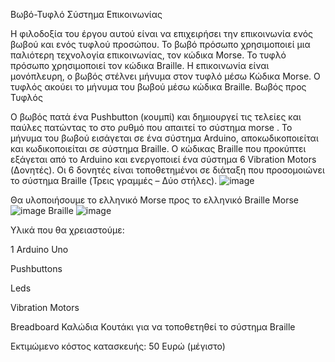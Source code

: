 Βωβό-Τυφλό Σύστημα Επικοινωνίας

Η φιλοδοξία του έργου αυτού είναι να επιχειρήσει την επικοινωνία ενός βωβού και ενός τυφλού προσώπου.
Το βωβό πρόσωπο χρησιμοποιεί μια παλιότερη τεχνολογία επικοινωνίας, τον κώδικα Morse.
Το τυφλό  πρόσωπο χρησιμοποιεί τον κώδικα Braille.
Η επικοινωνία είναι μονόπλευρη, ο βωβός στέλνει μήνυμα στον τυφλό μέσω Κώδικα Morse.
Ο τυφλός ακούει το μήνυμα του βωβού μέσω κώδικα Braille.
Βωβός προς Τυφλός

Ο βωβός πατά ένα Pushbutton (κουμπί) και δημιουργεί τις τελείες και παύλες πατώντας το στο ρυθμό που απαιτεί το σύστημα morse . 
Το μήνυμα του βωβού εισάγεται σε ένα  σύστημα Arduino, αποκωδικοποιείται και κωδικοποιείται σε σύστημα Braille. Ο κώδικας Braille που προκύπτει εξάγεται από το Arduino και ενεργοποιεί ένα σύστημα 6 Vibration Motors (Δονητές). Οι 6 δονητές είναι τοποθετημένοι σε διάταξη που προσομοιώνει το σύστημα Braille (Τρεις γραμμές – Δύο στήλες).
![image](https://user-images.githubusercontent.com/56477554/110958357-4bacb280-8355-11eb-986e-01fa0e419a56.png)

Θα υλοποιήσουμε το ελληνικό Morse προς το ελληνικό Braille
Morse
![image](https://user-images.githubusercontent.com/56477554/110958948-e1484200-8355-11eb-91ae-8cd8eb65b1d6.png)
Braille
![image](https://user-images.githubusercontent.com/56477554/110959212-25d3dd80-8356-11eb-9c80-a00eb4185895.png)



Υλικά που θα χρειαστούμε:

1 Arduino Uno

Pushbuttons

Leds

Vibration Motors

Breadboard
Καλώδια
Κουτάκι για να τοποθετηθεί το σύστημα Braille

Εκτιμώμενο κόστος κατασκευής: 50 Ευρώ (μέγιστο)
